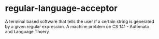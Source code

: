 # regular-language-acceptor
A terminal based software that tells the user if a certain string is generated by a given regular expression. A machine problem on CS 141 - Automata and Language Thoery
